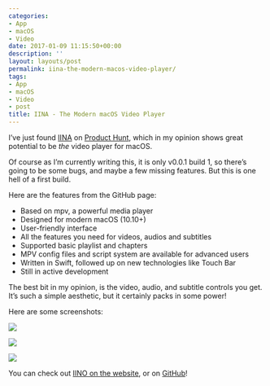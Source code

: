 ```yaml
---
categories:
- App
- macOS
- Video
date: 2017-01-09 11:15:50+00:00
description: ''
layout: layouts/post
permalink: iina-the-modern-macos-video-player/
tags:
- App
- macOS
- Video
- post
title: IINA - The Modern macOS Video Player
---
```


<div class="kg-card-markdown">
<p>I&#8217;ve just found <a href="https://lhc70000.github.io/iina/?ref=radicalthinker.net">IINA</a> on <a href="https://www.producthunt.com/posts/iina?ref=radicalthinker.net">Product Hunt</a>, which in my opinion shows great potential to be <em>the</em> video player for macOS.</p>
<p>Of course as I&#8217;m currently writing this, it is only v0.0.1 build 1, so there&#8217;s going to be some bugs, and maybe a few missing features. But this is one hell of a first build.</p>
<p>Here are the features from the GitHub page:</p>
<ul>
<li>Based on mpv, a powerful media player</li>
<li>Designed for modern macOS (10.10+)</li>
<li>User-friendly interface</li>
<li>All the features you need for videos, audios and subtitles</li>
<li>Supported basic playlist and chapters</li>
<li>MPV config files and script system are available for advanced users</li>
<li>Written in Swift, followed up on new technologies like Touch Bar</li>
<li>Still in active development</li>
</ul>
<p>The best bit in my opinion, is the video, audio, and subtitle controls you get. It&#8217;s such a simple aesthetic, but it certainly packs in some power!</p>
<p>Here are some screenshots:</p>
<p><img class="alignnone size-full wp-image-531" src="https://chrishannah.me/wp-content/uploads/2017/12/Screen-Shot-2017-01-09-at-11-11-32-1.png" /> </p>
<p><img class="alignnone size-full wp-image-532" src="https://chrishannah.me/wp-content/uploads/2017/12/Screen-Shot-2017-01-09-at-11-12-02-1.png"/> </p>
<p><img class="alignnone size-full wp-image-533" src="https://chrishannah.me/wp-content/uploads/2017/12/Screen-Shot-2017-01-09-at-11-12-18-1.png" /></p>
<p>You can check out <a href="https://lhc70000.github.io/iina/?ref=radicalthinker.net">IINO on the website</a>, or on <a href="https://github.com/lhc70000/iina?ref=radicalthinker.net">GitHub</a>!</p>
</div>